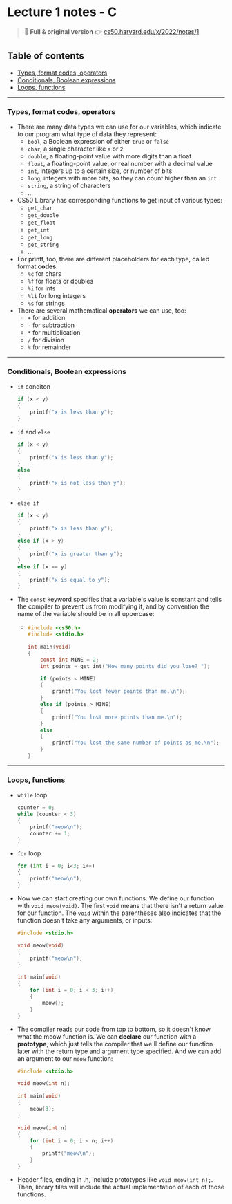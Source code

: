 # Lecture 1 notes - C
> 📝 **Full & original version** 👉 [cs50.harvard.edu/x/2022/notes/1](https://cs50.harvard.edu/x/2022/notes/1/)
## Table of contents
- [Types, format codes, operators](#types-format-codes-operators)
- [Conditionals, Boolean expressions](#conditionals-boolean-expressions)
- [Loops, functions](#loops-functions)

---

### **Types, format codes, operators**

- There are many data types we can use for our variables, which indicate to our program what type of data they represent:
  - `bool`, a Boolean expression of either `true` or `false`
  - `char`, a single character like `a` or `2`
  - `double`, a floating-point value with more digits than a float
  - `float`, a floating-point value, or real number with a decimal value
  - `int`, integers up to a certain size, or number of bits
  - `long`, integers with more bits, so they can count higher than an `int`
  - `string`, a string of characters
  - …
- CS50 Library has corresponding functions to get input of various types:
  - `get_char`
  - `get_double`
  - `get_float`
  - `get_int`
  - `get_long`
  - `get_string`
  - …
- For printf, too, there are different placeholders for each type, called format **codes**:
  - `%c` for chars
  - `%f` for floats or doubles
  - `%i` for ints
  - `%li` for long integers
  - `%s` for strings
- There are several mathematical **operators** we can use, too:
  - `+` for addition
  - `-` for subtraction
  - `*` for multiplication
  - `/` for division
  - `%` for remainder

---

### **Conditionals, Boolean expressions**
- `if` conditon
    ```c
    if (x < y)
    {
        printf("x is less than y");
    }
    ```

- `if` and `else`
    ```c
    if (x < y)
    {
        printf("x is less than y");
    }
    else
    {
        printf("x is not less than y");
    }
    ```

- `else if`
    ```c
    if (x < y)
    {
        printf("x is less than y");
    }
    else if (x > y)
    {
        printf("x is greater than y");
    }
    else if (x == y)
    {
        printf("x is equal to y");
    }
    ```

- The `const` keyword specifies that a variable's value is constant and tells the compiler to prevent us from modifying it, and by convention the name of the variable should be in all uppercase:
  - ```c
    #include <cs50.h>
    #include <stdio.h>

    int main(void)
    {
        const int MINE = 2;
        int points = get_int("How many points did you lose? ");

        if (points < MINE)
        {
            printf("You lost fewer points than me.\n");
        }
        else if (points > MINE)
        {
            printf("You lost more points than me.\n");
        }
        else
        {
            printf("You lost the same number of points as me.\n");
        }
    }
    ```

---

### **Loops, functions**
- `while` loop
    ```c
    counter = 0;
    while (counter < 3)
    {
        printf("meow\n");
        counter += 1;
    }
    ```

- `for` loop
    ```python
    for (int i = 0; i<3; i++)
    {
        printf("meow\n");
    }
    ```

- Now we can start creating our own functions. We define our function with `void meow(void)`. The first `void` means that there isn't a return value for our function. The `void` within the parentheses also indicates that the function doesn't take any arguments, or inputs:
    ```c
    #include <stdio.h>

    void meow(void)
    {
        printf("meow\n");
    }

    int main(void)
    {
        for (int i = 0; i < 3; i++)
        {
            meow();
        }
    }
    ```
- The compiler reads our code from top to bottom, so it doesn't know what the meow function is. We can **declare** our function with a **prototype**, which just tells the compiler that we'll define our function later with the return type and argument type specified. And we can add an argument to our `meow` function:
    ```c
    #include <stdio.h>

    void meow(int n);

    int main(void)
    {
        meow(3);
    }

    void meow(int n)
    {
        for (int i = 0; i < n; i++)
        {
            printf("meow\n");
        }
    }
    ```
- Header files, ending in .h, include prototypes like `void meow(int n);`. Then, library files will include the actual implementation of each of those functions.


